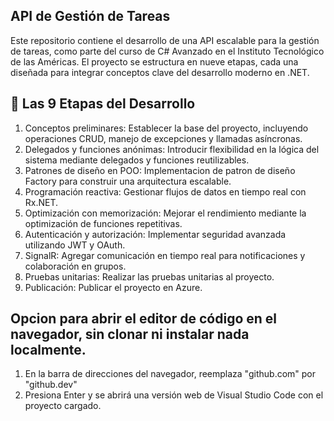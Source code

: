 ## API de Gestión de Tareas
Este repositorio contiene el desarrollo de una API escalable para la gestión de tareas, como parte del curso de C# Avanzado en el Instituto Tecnológico de las Américas. El proyecto se estructura en nueve etapas, cada una diseñada para integrar conceptos clave del desarrollo moderno en .NET.

## 🧩 Las 9 Etapas del Desarrollo
1. Conceptos preliminares: Establecer la base del proyecto, incluyendo 
operaciones CRUD, manejo de excepciones y llamadas asíncronas. 
2. Delegados y funciones anónimas: Introducir flexibilidad en la lógica 
del sistema mediante delegados y funciones reutilizables. 
3. Patrones de diseño en POO: Implementacion de patron de diseño Factory para 
construir una arquitectura escalable. 
4. Programación reactiva: Gestionar flujos de datos en tiempo real con 
Rx.NET. 
5. Optimización con memorización: Mejorar el rendimiento mediante la 
optimización de funciones repetitivas. 
6. Autenticación y autorización: Implementar seguridad avanzada 
utilizando JWT y OAuth. 
7. SignalR: Agregar comunicación en tiempo real para notificaciones y 
colaboración en grupos. 
8. Pruebas unitarias: Realizar las pruebas unitarias al proyecto. 
9. Publicación: Publicar el proyecto en Azure.

## Opcion para abrir el editor de código en el navegador, sin clonar ni instalar nada localmente.
1. En la barra de direcciones del navegador, reemplaza "github.com" por "github.dev"
2. Presiona Enter y se abrirá una versión web de Visual Studio Code con el proyecto cargado.